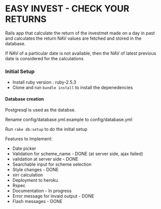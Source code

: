 # EASY INVEST - CHECK YOUR RETURNS

Rails app that calculate the return of the investmet made on a day in past and calculates the return
NAV values are fetched and stored in the database.

If NAV of a particular date is not available, then the NAV of latest previous date is considered for the calculations

### Initial Setup

- Install ruby version : ruby-2.5.3
- Clone and run `bundle install` to install the depenedencies

#### Database creation

Postgresql is used as the databse.

Rename config/database.yml.example to config/database.yml

Run `rake db:setup` to do the initial setup

Features to Implement:

- Date picker
- Validation for scheme_name - DONE (at server side, ajax failed)
- validation at server side - DONE
- Searchable input for scheme selection
- Style changes - DONE
- xirr calculation
- Deployment to heroku
- Rspec
- Documentation - In progress
- Error message for invaid output - DONE
- Flash messages - DONE
